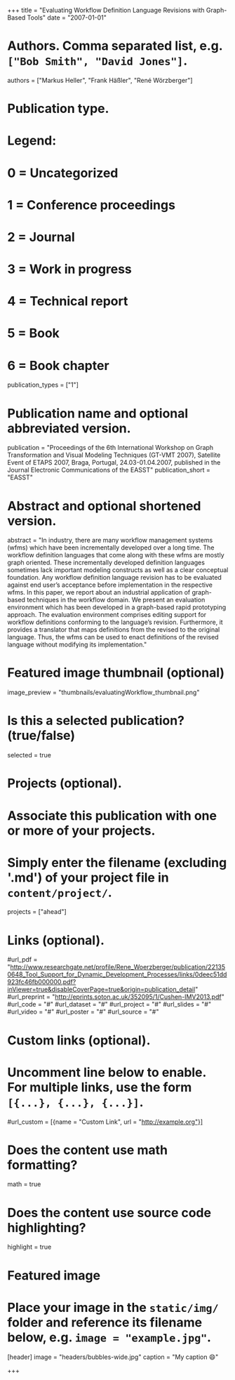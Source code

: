 +++
title = "Evaluating Workflow Definition Language Revisions with Graph-Based Tools"
date = "2007-01-01"

# Authors. Comma separated list, e.g. `["Bob Smith", "David Jones"]`.
authors = ["Markus Heller", "Frank Häßler", "René Wörzberger"]

# Publication type.
# Legend:
# 0 = Uncategorized
# 1 = Conference proceedings
# 2 = Journal
# 3 = Work in progress
# 4 = Technical report
# 5 = Book
# 6 = Book chapter
publication_types = ["1"]

# Publication name and optional abbreviated version.
publication = "Proceedings of the 6th International Workshop on Graph Transformation and Visual Modeling Techniques (GT-VMT 2007), Satellite Event of ETAPS 2007, Braga, Portugal, 24.03-01.04.2007, published in the Journal Electronic Communications of the EASST"
publication_short = "EASST"

# Abstract and optional shortened version.
abstract = "In industry, there are many workflow management systems (wfms) which have been incrementally developed over a long time. The workflow definition languages that come along with these wfms are mostly graph oriented. These incrementally developed definition languages sometimes lack important modeling constructs as well as a clear conceptual foundation. Any workflow definition language revision has to be evaluated against end user’s acceptance before implementation in the respective wfms. In this paper, we report about an industrial application of graph-based techniques in the workflow domain. We present an evaluation environment which has been developed in a graph-based rapid prototyping approach. The evaluation environment comprises editing support for workflow definitions conforming to the language’s revision. Furthermore, it provides a translator that maps definitions from the revised to the original language. Thus, the wfms can be used to enact definitions of the revised language without modifying its implementation."

# Featured image thumbnail (optional)
image_preview = "thumbnails/evaluatingWorkflow_thumbnail.png"

# Is this a selected publication? (true/false)
selected = true

# Projects (optional).
#   Associate this publication with one or more of your projects.
#   Simply enter the filename (excluding '.md') of your project file in `content/project/`.
projects = ["ahead"]

# Links (optional).
#url_pdf = "http://www.researchgate.net/profile/Rene_Woerzberger/publication/221350648_Tool_Support_for_Dynamic_Development_Processes/links/0deec51dd923fc46fb000000.pdf?inViewer=true&disableCoverPage=true&origin=publication_detail"
#url_preprint = "http://eprints.soton.ac.uk/352095/1/Cushen-IMV2013.pdf"
#url_code = "#"
#url_dataset = "#"
#url_project = "#"
#url_slides = "#"
#url_video = "#"
#url_poster = "#"
#url_source = "#"

# Custom links (optional).
#   Uncomment line below to enable. For multiple links, use the form `[{...}, {...}, {...}]`.
#url_custom = [{name = "Custom Link", url = "http://example.org"}]

# Does the content use math formatting?
math = true

# Does the content use source code highlighting?
highlight = true

# Featured image
# Place your image in the `static/img/` folder and reference its filename below, e.g. `image = "example.jpg"`.
[header]
image = "headers/bubbles-wide.jpg"
caption = "My caption :smile:"

+++
